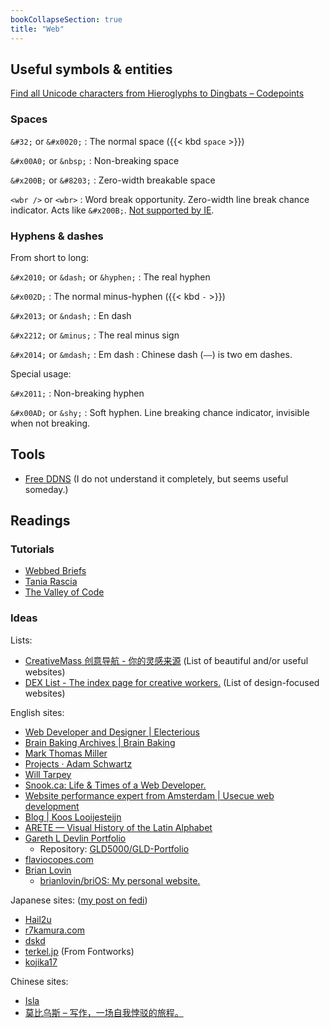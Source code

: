 ```yaml
---
bookCollapseSection: true
title: "Web"
---
```

## Useful symbols \& entities

[Find all Unicode characters from Hieroglyphs to Dingbats – Codepoints](https://codepoints.net/)

### Spaces

`&#32;` or `&#x0020;`
: The normal space \({{< kbd `space` >}}\)

`&#x00A0;` or `&nbsp;`
: Non-breaking space 

`&#x200B;` or `&#8203;`
: Zero-width breakable space

`<wbr />` or `<wbr>`
: Word break opportunity. Zero-width line break chance indicator. Acts like `&#x200B;`. [Not supported by IE](https://caniuse.com/?search=wbr).

### Hyphens \& dashes

From short to long:

`&#x2010;` or `&dash;` or `&hyphen;`
: The real hyphen

`&#x002D;`
: The normal minus-hyphen \({{< kbd `-` >}}\)

`&#x2013;` or `&ndash;`
: En dash

`&#x2212;` or `&minus;`
: The real minus sign

`&#x2014;` or `&mdash;`
: Em dash
: Chinese dash (`——`) is two em dashes.

Special usage:

`&#x2011;`
: Non-breaking hyphen

`&#x00AD;` or `&shy;`
: Soft hyphen. Line breaking chance indicator, invisible when not breaking.


## Tools

- [Free DDNS](https://freemyip.com/main) \(I do not understand it completely, but seems useful someday.\)

## Readings

### Tutorials

- [Webbed Briefs](https://briefs.video/)
- [Tania Rascia](https://www.taniarascia.com/)
- [The Valley of Code](https://thevalleyofcode.com/)

### Ideas

Lists:

- [CreativeMass 创意导航 - 你的灵感来源](https://creativemass.cn/) \(List of beautiful and/or useful websites\)
- [DEX List - The index page for creative workers.](https://dexlist.page/) \(List of design-focused websites\)

English sites:

- [Web Developer and Designer | Electerious](https://electerious.com/)
- [Brain Baking Archives | Brain Baking](https://brainbaking.com/archives/)
- [Mark Thomas Miller](https://mtm.dev/)
- [Projects · Adam Schwartz](https://adamschwartz.co/projects/)
- [Will Tarpey](https://www.willtarpey.com/)
- [Snook.ca: Life & Times of a Web Developer.](https://snook.ca/)
- [Website performance expert from Amsterdam | Usecue web development](https://www.usecue.com/)
- [Blog | Koos Looijesteijn](https://www.kooslooijesteijn.net/)
- [ARETE — Visual History of the Latin Alphabet](https://uclab.fh-potsdam.de/arete/en)
- [Gareth L Devlin Portfolio](https://gld-portfolio.vercel.app/)
    + Repository: [GLD5000/GLD-Portfolio](https://github.com/GLD5000/GLD-Portfolio)
- [flaviocopes.com](https://flaviocopes.com/)
- [Brian Lovin](https://brianlovin.com/)
    + [brianlovin/briOS: My personal website.](https://github.com/brianlovin/briOS)

Japanese sites: \([my post on fedi](https://mastodon.social/@loikein/110599760545613583)\)

- [Hail2u](https://hail2u.net/)
- [r7kamura.com](https://r7kamura.com/)
- [dskd](https://dskd.jp/)
- [terkel.jp](https://terkel.jp/) \(From Fontworks\)
- [kojika17](https://kojika17.com/)

Chinese sites:

- [Isla](https://www.guhub.cn/)
- [莫比乌斯 – 写作，一场自我悖驳的旅程。](https://onojyun.com/)

<!-- - [Archive](https://matt-rickard.com/archive) -->
